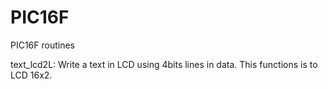 # PIC16F
PIC16F routines

text_lcd2L: Write a text in LCD using 4bits lines in data. This functions is to LCD 16x2.
